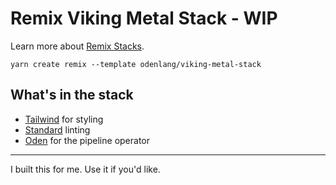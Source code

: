 # Remix Viking Metal Stack - WIP

Learn more about [Remix Stacks](https://remix.run/stacks).

```
yarn create remix --template odenlang/viking-metal-stack
```

## What's in the stack

- [Tailwind](https://tailwindcss.com/) for styling
- [Standard](https://standardjs.com/) linting
- [Oden](https://oden.dallin.pro/) for the pipeline operator

---

I built this for me. Use it if you'd like.

